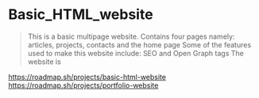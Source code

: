 # Basic_HTML_website

> This is a basic multipage website. Contains four pages namely: articles, projects, contacts and the home page
> Some of the features used to make this website include: SEO and Open Graph tags
> The website is 

https://roadmap.sh/projects/basic-html-website
https://roadmap.sh/projects/portfolio-website
